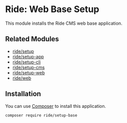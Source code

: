# Ride: Web Base Setup

This module installs the Ride CMS web base application. 

## Related Modules 

- [ride/setup](https://github.com/all-ride/ride-setup-app)
- [ride/setup-app](https://github.com/all-ride/ride-setup-app)
- [ride/setup-cli](https://github.com/all-ride/ride-setup-cli)
- [ride/setup-cms](https://github.com/all-ride/ride-setup-cms)
- [ride/setup-web](https://github.com/all-ride/ride-setup-web)
- [ride/web](https://github.com/all-ride/ride-app)

## Installation

You can use [Composer](http://getcomposer.org) to install this application.

```
composer require ride/setup-base
```

